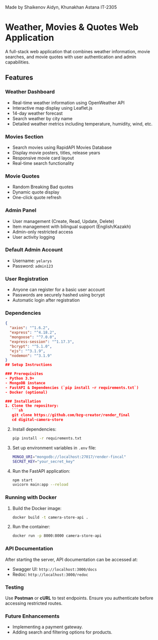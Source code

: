 Made by Shaikenov Aidyn, Khunakhan Astana IT-2305
# Weather, Movies & Quotes Web Application

A full-stack web application that combines weather information, movie searches, and movie quotes with user authentication and admin capabilities.

## Features

### Weather Dashboard
- Real-time weather information using OpenWeather API
- Interactive map display using Leaflet.js
- 14-day weather forecast
- Search weather by city name
- Detailed weather metrics including temperature, humidity, wind, etc.

### Movies Section
- Search movies using RapidAPI Movies Database
- Display movie posters, titles, release years
- Responsive movie card layout
- Real-time search functionality

### Movie Quotes
- Random Breaking Bad quotes
- Dynamic quote display
- One-click quote refresh

### Admin Panel
- User management (Create, Read, Update, Delete)
- Item management with bilingual support (English/Kazakh)
- Admin-only restricted access
- User activity logging

### Default Admin Account
- Username: `yelarys`
- Password: `admin123`

### User Registration
- Anyone can register for a basic user account
- Passwords are securely hashed using bcrypt
- Automatic login after registration

### Dependencies
```json
{
  "axios": "^1.6.2",
  "express": "^4.18.2",
  "mongoose": "^7.0.0",
  "express-session": "^1.17.3",
  "bcrypt": "^5.1.0",
  "ejs": "^3.1.9",
  "nodemon": "^3.1.9"
}
## Setup Instructions

### Prerequisites
- Python 3.9+
- MongoDB instance
- FastAPI & Dependencies (`pip install -r requirements.txt`)
- Docker (optional)

### Installation
1. Clone the repository:
   ```sh
   git clone https://github.com/bzg-creator/render_final
   cd digital-camera-store
   ```
2. Install dependencies:
   ```sh
   pip install -r requirements.txt
   ```
3. Set up environment variables in `.env` file:
   ```sh
   MONGO_URI="mongodb://localhost:27017/render-fincal"
   SECRET_KEY="your_secret_key"
   ```
4. Run the FastAPI application:
   ```sh
   npm start
   uvicorn main:app --reload
   ```

### Running with Docker
1. Build the Docker image:
   ```sh
   docker build -t camera-store-api .
   ```
2. Run the container:
   ```sh
   docker run -p 8000:8000 camera-store-api
   ```

### API Documentation
After starting the server, API documentation can be accessed at:
- Swagger UI: `http://localhost:3000/docs`
- Redoc: `http://localhost:3000/redoc`

### Testing
Use **Postman** or **cURL** to test endpoints. Ensure you authenticate before accessing restricted routes.

### Future Enhancements
- Implementing a payment gateway.
- Adding search and filtering options for products.


